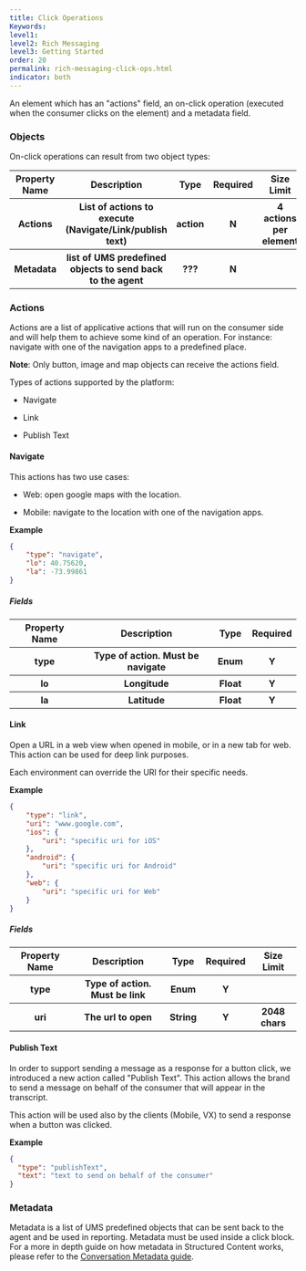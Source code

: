 ```yaml
---
title: Click Operations
Keywords:
level1:
level2: Rich Messaging
level3: Getting Started
order: 20
permalink: rich-messaging-click-ops.html
indicator: both
---
```


An element which has an "actions" field, an on-click operation (executed when the consumer clicks on the element) and a metadata field.

### Objects

On-click operations can result from two object types:

<table>
<thead>
  <tr>
    <th>Property Name</th>
    <th>Description</th>
    <th>Type</th>
    <th>Required</th>
    <th>Size Limit</th>
  </tr>
  </thead>
  <tbody>
  <tr>
    <th>Actions</th>
    <th>List of actions to execute (Navigate/Link/publish text)</th>
    <th>action</th>
    <th>N</th>
    <th>4 actions per element</th>
  </tr>
  <tr>
    <th>Metadata</th>
    <th>list of UMS predefined objects to send back to the agent</th>
    <th>???</th>
    <th>N</th>
    <th></th>
  </tr>
  </tbody>
</table>


### Actions

Actions are a list of applicative actions that will run on the consumer side and will help them to achieve some kind of an operation. For instance: navigate with one of the navigation apps to a predefined place.

**Note**: Only button, image and map objects can receive the actions field.

Types of actions supported by the platform:

* Navigate

* Link

* Publish Text

#### Navigate

This actions has two use cases:

* Web: open google maps with the location.

* Mobile: navigate to the location with one of the navigation apps.

**Example**

```json
{
	"type": "navigate",
	"lo": 40.75620,
	"la": -73.99861
}
```

##### **Fields**

<table>
<thead>
  <tr>
    <th>Property Name</th>
    <th>Description</th>
    <th>Type</th>
    <th>Required</th>
  </tr>
  </thead>
  <tbody>
  <tr>
    <th>type</th>
    <th>Type of action. Must be navigate</th>
    <th>Enum</th>
    <th>Y</th>
  </tr>
  <tr>
    <th>lo</th>
    <th>Longitude</th>
    <th>Float</th>
    <th>Y</th>
  </tr>
  <tr>
    <th>la</th>
    <th>Latitude</th>
    <th>Float</th>
    <th>Y
</th>
  </tr>
  </tbody>
</table>


#### Link

Open a URL in a web view when opened in mobile, or in a new tab for web. This action can be used for deep link purposes.

Each environment can override the URI for their specific needs.

**Example**

```json
{
	"type": "link",
	"uri": "www.google.com",
	"ios": {
		"uri": "specific uri for iOS"
	},
	"android": {
		"uri": "specific uri for Android"
	},
	"web": {
		"uri": "specific uri for Web"
	}
}
```

##### **Fields**

<table>
<thead>
  <tr>
    <th>Property Name</th>
    <th>Description</th>
    <th>Type</th>
    <th>Required</th>
    <th>Size Limit</th>
  </tr>
  </thead>
  <tbody>
  <tr>
    <th>type</th>
    <th>Type of action. Must be link</th>
    <th>Enum</th>
    <th>Y</th>
    <th></th>
  </tr>
  <tr>
    <th>uri</th>
    <th>The url to open</th>
    <th>String</th>
    <th>Y
</th>
    <th>2048 chars</th>
  </tr>
  </tbody>
</table>


#### Publish Text

In order to support sending a message as a response for a button click, we introduced a new action called "Publish Text".
This action allows the brand to send a message on behalf of the consumer that will appear in the transcript.

This action will be used also by the clients (Mobile, VX) to send a response when a button was clicked.

**Example**

 ```json
 {
   "type": "publishText",
   "text": "text to send on behalf of the consumer"
 }
```

### Metadata

Metadata is a list of UMS predefined objects that can be sent back to the agent and be used in reporting. Metadata must be used inside a click block. For a more in depth guide on how metadata in Structured Content works, please refer to the [Conversation Metadata guide](https://developers.liveperson.com/guides-conversation-metadata-guide.html).
